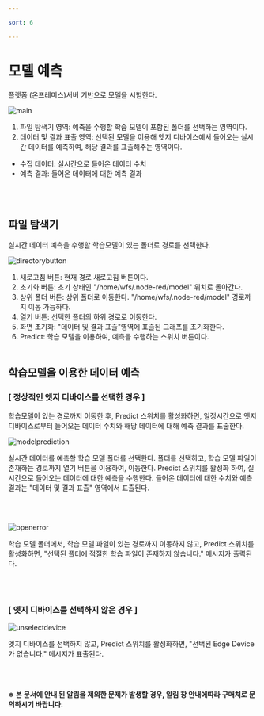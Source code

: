 ```yaml
---

sort: 6

---
```




# 모델 예측

플랫폼 (온프레미스)서버 기반으로 모델을 시험한다.<br/>

![main](images/5.ModelPredict/1.main.png)

1. 파일 탐색기 영역: 예측을 수행할 학습 모델이 포함된 폴더를 선택하는 영역이다.
2. 데이터 및 결과 표출 영역: 선택된 모델을 이용해 엣지 디바이스에서 들어오는 실시간 데이터를 예측하여, 해당 결과를 표출해주는 영역이다.
- 수집 데이터: 실시간으로 들어온 데이터 수치
- 예측 결과: 들어온 데이터에 대한 예측 결과

<br/><br/>

## 파일 탐색기

실시간 데이터 예측을 수행할 학습모델이 있는 폴더로 경로를 선택한다.<br/>

![directorybutton](images/5.ModelPredict/2.button.png)

1. 새로고침 버튼: 현재 경로 새로고침 버튼이다. 
2. 초기화 버튼: 초기 상태인 "/home/wfs/.node-red/model" 위치로 돌아간다. 
3. 상위 폴더 버튼: 상위 폴더로 이동한다. "/home/wfs/.node-red/model" 경로까지 이동 가능하다. 
4. 열기 버튼: 선택한 폴더의 하위 경로로 이동한다.
5. 화면 초기화: "데이터 및 결과 표출"영역에 표출된 그래프를 초기화한다.
6. Predict: 학습 모델을 이용하여, 예측을 수행하는 스위치 버튼이다. 
<br/><br/>


## 학습모델을 이용한 데이터 예측

### [ 정상적인 엣지 디바이스를 선택한 경우 ]

학습모델이 있는 경로까지 이동한 후, Predict 스위치를 활성화하면, 일정시간으로 엣지 디바이스로부터 들어오는 데이터 수치와 해당 데이터에 대해 예측 결과를 표출한다.<br/>

![modelprediction](images/5.ModelPredict/4.normalPredict.png)

실시간 데이터를 예측할 학습 모델 폴더를 선택한다. 
폴더를 선택하고, 학습 모델 파일이 존재하는 경로까지 열기 버튼을 이용하여, 이동한다. 
Predict 스위치를 활성화 하여, 실시간으로 들어오는 데이터에 대한 예측을 수행한다. 
들어온 데이터에 대한 수치와 예측 결과는 "데이터 및 결과 표출" 영역에서 표출된다.

<br/><br/>

![openerror](images/5.ModelPredict/3.openerror.png)

학습 모델 폴더에서, 학습 모델 파일이 있는 경로까지 이동하지 않고, Predict 스위치를 활성화하면, "선택된 폴더에 적절한 학습 파일이 존재하지 않습니다." 메시지가 출력된다.

<br/><br/>

### [ 엣지 디바이스를 선택하지 않은 경우 ]

![unselectdevice](images/5.ModelPredict/5.devicenotexist.png)

엣지 디바이스를 선택하지 않고, Predict 스위치를 활성화하면, "선택된 Edge Device가 없습니다." 메시지가 표출된다.

<br/><br/>


**※ 본 문서에 안내 된 알림을 제외한 문제가 발생할 경우, 알림 창 안내에따라 구매처로 문의하시기 바랍니다.**
